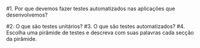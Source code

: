 #1. Por que devemos fazer testes automatizados nas aplicações que desenvolvemos?

#2. O que são testes unitários?
#3. O que são testes automatizados?
#4. Escolha uma pirâmide de testes e descreva com suas palavras cada secção da pirâmide.
